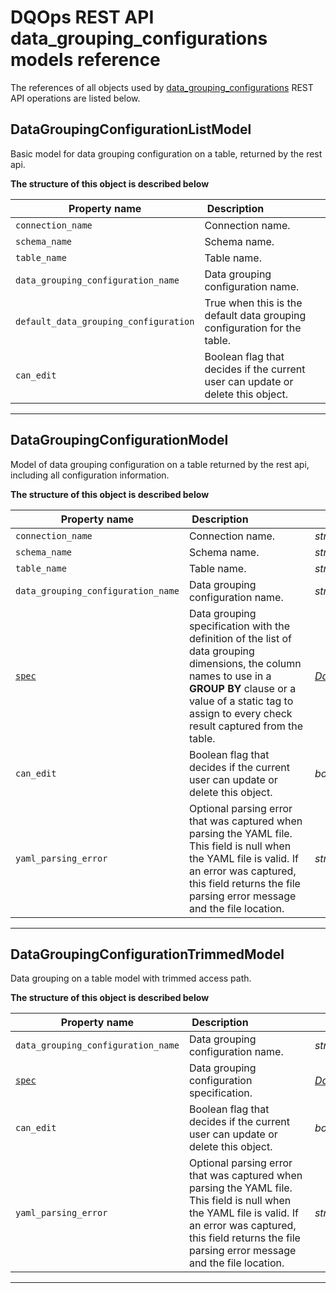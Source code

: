 # DQOps REST API data_grouping_configurations models reference
The references of all objects used by [data_grouping_configurations](../operations/data_grouping_configurations.md) REST API operations are listed below.


## DataGroupingConfigurationListModel
Basic model for data grouping configuration on a table, returned by the rest api.


**The structure of this object is described below**


|&nbsp;Property&nbsp;name&nbsp;|&nbsp;Description&nbsp;&nbsp;&nbsp;&nbsp;&nbsp;&nbsp;&nbsp;&nbsp;&nbsp;&nbsp;&nbsp;&nbsp;&nbsp;&nbsp;&nbsp;&nbsp;&nbsp;&nbsp;&nbsp;&nbsp;&nbsp;|&nbsp;Data&nbsp;type&nbsp;|
|---------------|---------------------------------|-----------|
|<span class="no-wrap-code">`connection_name`</span>|Connection name.|*string*|
|<span class="no-wrap-code">`schema_name`</span>|Schema name.|*string*|
|<span class="no-wrap-code">`table_name`</span>|Table name.|*string*|
|<span class="no-wrap-code">`data_grouping_configuration_name`</span>|Data grouping configuration name.|*string*|
|<span class="no-wrap-code">`default_data_grouping_configuration`</span>|True when this is the default data grouping configuration for the table.|*boolean*|
|<span class="no-wrap-code">`can_edit`</span>|Boolean flag that decides if the current user can update or delete this object.|*boolean*|


___

## DataGroupingConfigurationModel
Model of data grouping configuration on a table returned by the rest api, including all configuration information.


**The structure of this object is described below**


|&nbsp;Property&nbsp;name&nbsp;|&nbsp;Description&nbsp;&nbsp;&nbsp;&nbsp;&nbsp;&nbsp;&nbsp;&nbsp;&nbsp;&nbsp;&nbsp;&nbsp;&nbsp;&nbsp;&nbsp;&nbsp;&nbsp;&nbsp;&nbsp;&nbsp;&nbsp;|&nbsp;Data&nbsp;type&nbsp;|
|---------------|---------------------------------|-----------|
|<span class="no-wrap-code">`connection_name`</span>|Connection name.|*string*|
|<span class="no-wrap-code">`schema_name`</span>|Schema name.|*string*|
|<span class="no-wrap-code">`table_name`</span>|Table name.|*string*|
|<span class="no-wrap-code">`data_grouping_configuration_name`</span>|Data grouping configuration name.|*string*|
|<span class="no-wrap-code">[`spec`](../../reference/yaml/ConnectionYaml.md#datagroupingconfigurationspec)</span>|Data grouping specification with the definition of the list of data grouping dimensions, the column names to use in a **GROUP BY** clause or a value of a static tag to assign to every check result captured from the table.|*[DataGroupingConfigurationSpec](../../reference/yaml/ConnectionYaml.md#datagroupingconfigurationspec)*|
|<span class="no-wrap-code">`can_edit`</span>|Boolean flag that decides if the current user can update or delete this object.|*boolean*|
|<span class="no-wrap-code">`yaml_parsing_error`</span>|Optional parsing error that was captured when parsing the YAML file. This field is null when the YAML file is valid. If an error was captured, this field returns the file parsing error message and the file location.|*string*|


___

## DataGroupingConfigurationTrimmedModel
Data grouping on a table model with trimmed access path.


**The structure of this object is described below**


|&nbsp;Property&nbsp;name&nbsp;|&nbsp;Description&nbsp;&nbsp;&nbsp;&nbsp;&nbsp;&nbsp;&nbsp;&nbsp;&nbsp;&nbsp;&nbsp;&nbsp;&nbsp;&nbsp;&nbsp;&nbsp;&nbsp;&nbsp;&nbsp;&nbsp;&nbsp;|&nbsp;Data&nbsp;type&nbsp;|
|---------------|---------------------------------|-----------|
|<span class="no-wrap-code">`data_grouping_configuration_name`</span>|Data grouping configuration name.|*string*|
|<span class="no-wrap-code">[`spec`](../../reference/yaml/ConnectionYaml.md#datagroupingconfigurationspec)</span>|Data grouping configuration specification.|*[DataGroupingConfigurationSpec](../../reference/yaml/ConnectionYaml.md#datagroupingconfigurationspec)*|
|<span class="no-wrap-code">`can_edit`</span>|Boolean flag that decides if the current user can update or delete this object.|*boolean*|
|<span class="no-wrap-code">`yaml_parsing_error`</span>|Optional parsing error that was captured when parsing the YAML file. This field is null when the YAML file is valid. If an error was captured, this field returns the file parsing error message and the file location.|*string*|


___

